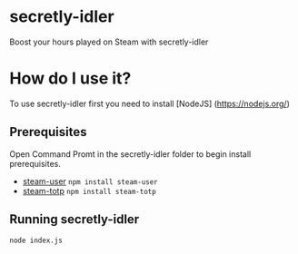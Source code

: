 # secretly-idler
Boost your hours played on Steam with secretly-idler

How do I use it?
==================

To use secretly-idler first you need to install [NodeJS] (https://nodejs.org/)

Prerequisites
------------

Open Command Promt in the secretly-idler folder to begin install prerequisites.

- [steam-user](https://www.npmjs.com/package/steam-user) `npm install steam-user`
- [steam-totp](https://www.npmjs.com/package/steam-totp) `npm install steam-totp`

Running secretly-idler
------------

`node index.js`
